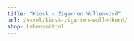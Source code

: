 ```yaml
---
title: "Kiosk - Zigarren Wullenkord"
url: /varel/kiosk-zigarren-wullenkord/
shop: Lebensmittel
---
```

